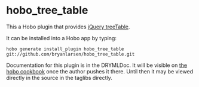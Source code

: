 # hobo_tree_table

This a Hobo plugin that provides [jQuery treeTable](http://ludo.cubicphuse.nl/jquery-plugins/treeTable/doc/).

It can be installed into a Hobo app by typing:

    hobo generate install_plugin hobo_tree_table git://github.com/bryanlarsen/hobo_tree_table.git

Documentation for this plugin is in the DRYMLDoc.   It will be visible on [the hobo cookbook](http://cookbook.hobocentral.net) once the author pushes it there.  Until then it may be viewed directly in the source in the taglibs directly.
